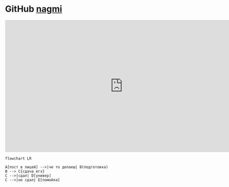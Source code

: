 # GitHub [nagmi](https://xn--80a4adb6f.com/)

<iframe width="768" height="432" src="https://miro.com/app/live-embed/uXjVPC5BjUs=/?moveToViewport=-550,-1763,5130,2654&embedId=905454567637" frameborder="0" scrolling="no" allowfullscreen></iframe>

~~~mermaid
flowchart LR

A[пост в лицей] -->|че то делаеш| B(подготовка)
B --> C{сдача егэ}
C -->|сдал| D[универ]
C -->|не сдал| E[помойка]
